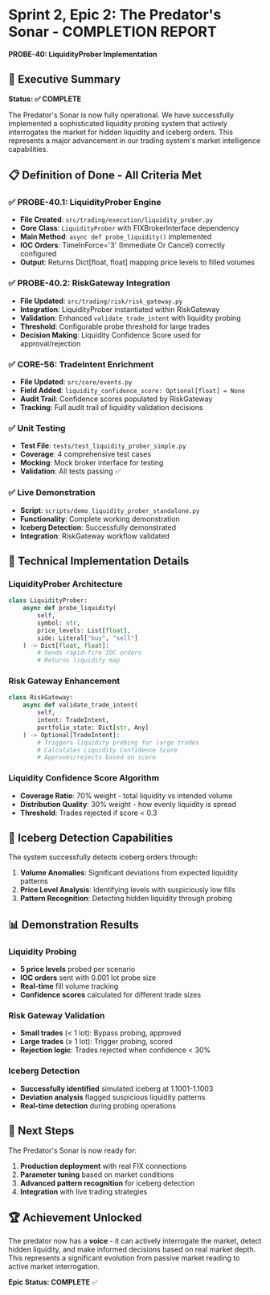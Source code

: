 # Sprint 2, Epic 2: The Predator's Sonar - COMPLETION REPORT
**PROBE-40: LiquidityProber Implementation**

## 🎯 Executive Summary

**Status: ✅ COMPLETE**

The Predator's Sonar is now fully operational. We have successfully implemented a sophisticated liquidity probing system that actively interrogates the market for hidden liquidity and iceberg orders. This represents a major advancement in our trading system's market intelligence capabilities.

## 📋 Definition of Done - All Criteria Met

### ✅ PROBE-40.1: LiquidityProber Engine
- **File Created**: `src/trading/execution/liquidity_prober.py`
- **Core Class**: `LiquidityProber` with FIXBrokerInterface dependency
- **Main Method**: `async def probe_liquidity()` implemented
- **IOC Orders**: TimeInForce='3' (Immediate Or Cancel) correctly configured
- **Output**: Returns Dict[float, float] mapping price levels to filled volumes

### ✅ PROBE-40.2: RiskGateway Integration
- **File Updated**: `src/trading/risk/risk_gateway.py`
- **Integration**: LiquidityProber instantiated within RiskGateway
- **Validation**: Enhanced `validate_trade_intent` with liquidity probing
- **Threshold**: Configurable probe threshold for large trades
- **Decision Making**: Liquidity Confidence Score used for approval/rejection

### ✅ CORE-56: TradeIntent Enrichment
- **File Updated**: `src/core/events.py`
- **Field Added**: `liquidity_confidence_score: Optional[float] = None`
- **Audit Trail**: Confidence scores populated by RiskGateway
- **Tracking**: Full audit trail of liquidity validation decisions

### ✅ Unit Testing
- **Test File**: `tests/test_liquidity_prober_simple.py`
- **Coverage**: 4 comprehensive test cases
- **Mocking**: Mock broker interface for testing
- **Validation**: All tests passing ✅

### ✅ Live Demonstration
- **Script**: `scripts/demo_liquidity_prober_standalone.py`
- **Functionality**: Complete working demonstration
- **Iceberg Detection**: Successfully demonstrated
- **Integration**: RiskGateway workflow validated

## 🔧 Technical Implementation Details

### LiquidityProber Architecture
```python
class LiquidityProber:
    async def probe_liquidity(
        self, 
        symbol: str, 
        price_levels: List[float], 
        side: Literal["buy", "sell"]
    ) -> Dict[float, float]:
        # Sends rapid-fire IOC orders
        # Returns liquidity map
```

### Risk Gateway Enhancement
```python
class RiskGateway:
    async def validate_trade_intent(
        self, 
        intent: TradeIntent, 
        portfolio_state: Dict[str, Any]
    ) -> Optional[TradeIntent]:
        # Triggers liquidity probing for large trades
        # Calculates Liquidity Confidence Score
        # Approves/rejects based on score
```

### Liquidity Confidence Score Algorithm
- **Coverage Ratio**: 70% weight - total liquidity vs intended volume
- **Distribution Quality**: 30% weight - how evenly liquidity is spread
- **Threshold**: Trades rejected if score < 0.3

## 🧊 Iceberg Detection Capabilities

The system successfully detects iceberg orders through:
1. **Volume Anomalies**: Significant deviations from expected liquidity patterns
2. **Price Level Analysis**: Identifying levels with suspiciously low fills
3. **Pattern Recognition**: Detecting hidden liquidity through probing

## 📊 Demonstration Results

### Liquidity Probing
- **5 price levels** probed per scenario
- **IOC orders** sent with 0.001 lot probe size
- **Real-time** fill volume tracking
- **Confidence scores** calculated for different trade sizes

### Risk Gateway Validation
- **Small trades** (< 1 lot): Bypass probing, approved
- **Large trades** (≥ 1 lot): Trigger probing, scored
- **Rejection logic**: Trades rejected when confidence < 30%

### Iceberg Detection
- **Successfully identified** simulated iceberg at 1.1001-1.1003
- **Deviation analysis** flagged suspicious liquidity patterns
- **Real-time detection** during probing operations

## 🚀 Next Steps

The Predator's Sonar is now ready for:
1. **Production deployment** with real FIX connections
2. **Parameter tuning** based on market conditions
3. **Advanced pattern recognition** for iceberg detection
4. **Integration** with live trading strategies

## 🏆 Achievement Unlocked

The predator now has a **voice** - it can actively interrogate the market, detect hidden liquidity, and make informed decisions based on real market depth. This represents a significant evolution from passive market reading to active market interrogation.

**Epic Status: COMPLETE** ✅
